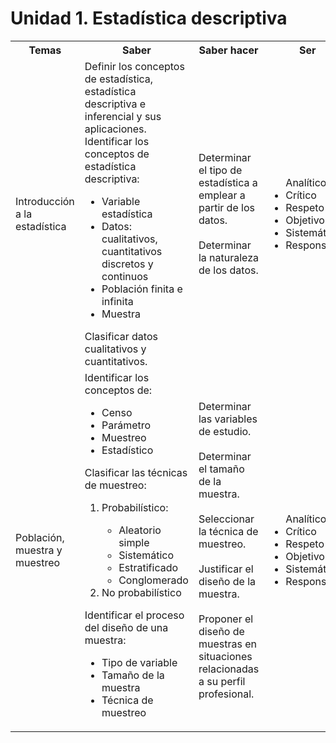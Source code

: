 <h1>Unidad 1. Estadística descriptiva</h1>
<table>
  <tr>
    <th>Temas</th>
    <th>Saber</th>
    <th>Saber hacer</th>
    <th>Ser</th>
  </tr>
  <tr>
    <td>Introducción a la estadística</td>
    <td>Definir los conceptos de
estadística, estadística
descriptiva e inferencial y
      sus aplicaciones.<br>
Identificar los conceptos de
estadística descriptiva:
 <ul>
   <li>Variable estadística</li>
<li>Datos: cualitativos,
cuantitativos discretos y
  continuos</li>
   <li>Población finita e infinita</li>
   <li>Muestra</li>
      </ul>
Clasificar datos cualitativos
y cuantitativos.</td>
    <td>Determinar el tipo de
estadística a emplear a
partir de los datos.<br><br>
Determinar la naturaleza de
los datos.</td>
    <td>
      <ul>
        Analítico
        <li>Crítico</li>
        <li>Respeto</li>
        <li>Objetivo</li>
        <li>Sistemático</li>
        <li>Responsable</li>
      </ul>
    </td>
  </tr>
  <tr>
    <td>Población,
muestra y
muestreo</td>
    <td>Identificar los conceptos de:
      <ul>
        <li>Censo</li>
        <li>Parámetro</li>
        <li>Muestreo</li>
        <li>Estadístico</li>
      </ul>
Clasificar las técnicas de
muestreo:
      <ol>
        <li>Probabilístico:</li>
        <ul>
          <li>Aleatorio simple</li>
          <li>Sistemático</li>
          <li>Estratificado</li>
          <li>Conglomerado</li>
        </ul>
        <li>No probabilístico</li>
      </ol>
Identificar el proceso del
diseño de una muestra:
      <ul>
        <li>Tipo de variable</li>
        <li>Tamaño de la muestra</li>
        <li>Técnica de muestreo</li>
      </ul>
        </td>
    <td>Determinar las variables de
estudio.<br><br>
Determinar el tamaño de la
muestra.<br><br>
Seleccionar la técnica de
muestreo.<br><br>
Justificar el diseño de la
muestra.<br><br>
Proponer el diseño de
muestras en situaciones
relacionadas a su perfil
profesional.</td>
    <td>
      <ul>Analítico
        <li>Crítico</li>
        <li>Respeto</li>
        <li>Objetivo</li>
        <li>Sistemático</li>
        <li>Responsable</li></ul>
    </td>
  </tr>
 </table>
